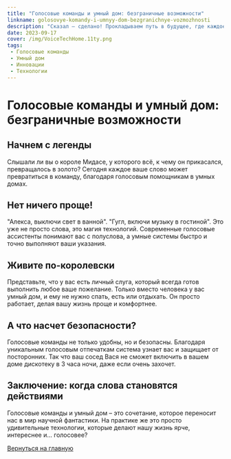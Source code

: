 ```yaml
---
title: "Голосовые команды и умный дом: безграничные возможности"
linkname: golosovye-komandy-i-umnyy-dom-bezgranichnye-vozmozhnosti
description: "Сказал – сделано! Прокладываем путь в будущее, где каждое слово имеет значение."
date: 2023-09-17
cover: /img/VoiceTechHome.11ty.png
tags: 
 - Голосовые команды
 - Умный дом
 - Инновации
 - Технологии
---
```


# Голосовые команды и умный дом: безграничные возможности

## Начнем с легенды
Слышали ли вы о короле Мидасе, у которого всё, к чему он прикасался, превращалось в золото? Сегодня каждое ваше слово может превратиться в команду, благодаря голосовым помощникам в умных домах. 

## Нет ничего проще!
"Алекса, выключи свет в ванной". "Гугл, включи музыку в гостиной". Это уже не просто слова, это магия технологий. Современные голосовые ассистенты понимают вас с полуслова, а умные системы быстро и точно выполняют ваши указания.

## Живите по-королевски
Представьте, что у вас есть личный слуга, который всегда готов выполнить любое ваше пожелание. Только вместо человека у вас умный дом, и ему не нужно спать, есть или отдыхать. Он просто работает, делая вашу жизнь проще и комфортнее.

## А что насчет безопасности?
Голосовые команды не только удобны, но и безопасны. Благодаря уникальным голосовым отпечаткам система узнает вас и защищает от посторонних. Так что ваш сосед Вася не сможет включить в вашем доме дискотеку в 3 часа ночи, даже если очень захочет.

## Заключение: когда слова становятся действиями
Голосовые команды и умный дом – это сочетание, которое переносит нас в мир научной фантастики. На практике же это просто удивительные технологии, которые делают нашу жизнь ярче, интереснее и... голосовее?

[Вернуться на главную](/)
